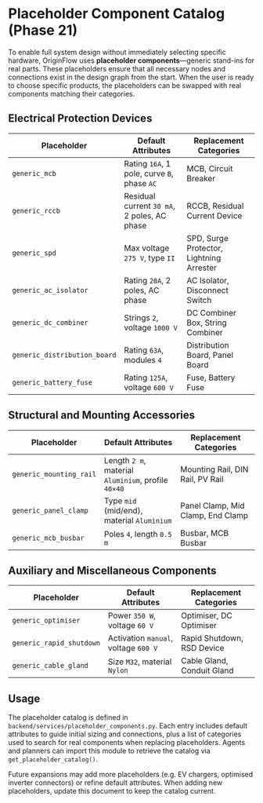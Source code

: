 # Placeholder Component Catalog (Phase 21)

To enable full system design without immediately selecting specific
hardware, OriginFlow uses **placeholder components**—generic stand-ins for
real parts.  These placeholders ensure that all necessary nodes and
connections exist in the design graph from the start.  When the user
is ready to choose specific products, the placeholders can be swapped
with real components matching their categories.

## Electrical Protection Devices

| Placeholder          | Default Attributes                            | Replacement Categories                 |
|---------------------|-----------------------------------------------|----------------------------------------|
| `generic_mcb`       | Rating `16A`, 1 pole, curve `B`, phase `AC`  | MCB, Circuit Breaker                  |
| `generic_rccb`      | Residual current `30 mA`, 2 poles, AC phase   | RCCB, Residual Current Device         |
| `generic_spd`       | Max voltage `275 V`, type `II`                | SPD, Surge Protector, Lightning Arrester|
| `generic_ac_isolator` | Rating `20A`, 2 poles, AC phase            | AC Isolator, Disconnect Switch        |
| `generic_dc_combiner` | Strings `2`, voltage `1000 V`                | DC Combiner Box, String Combiner       |
| `generic_distribution_board` | Rating `63A`, modules `4`             | Distribution Board, Panel Board        |
| `generic_battery_fuse` | Rating `125A`, voltage `600 V`            | Fuse, Battery Fuse                     |

## Structural and Mounting Accessories

| Placeholder             | Default Attributes                              | Replacement Categories          |
|------------------------|-------------------------------------------------|---------------------------------|
| `generic_mounting_rail`| Length `2 m`, material `Aluminium`, profile `40×40`| Mounting Rail, DIN Rail, PV Rail|
| `generic_panel_clamp`  | Type `mid` (mid/end), material `Aluminium`        | Panel Clamp, Mid Clamp, End Clamp|
| `generic_mcb_busbar`   | Poles `4`, length `0.5 m`                         | Busbar, MCB Busbar             |

## Auxiliary and Miscellaneous Components

| Placeholder                | Default Attributes                         | Replacement Categories        |
|---------------------------|--------------------------------------------|-------------------------------|
| `generic_optimiser`       | Power `350 W`, voltage `60 V`             | Optimiser, DC Optimiser        |
| `generic_rapid_shutdown`  | Activation `manual`, voltage `600 V`      | Rapid Shutdown, RSD Device      |
| `generic_cable_gland`     | Size `M32`, material `Nylon`             | Cable Gland, Conduit Gland      |

## Usage

The placeholder catalog is defined in `backend/services/placeholder_components.py`.  Each
entry includes default attributes to guide initial sizing and
connections, plus a list of categories used to search for real
components when replacing placeholders.  Agents and planners can
import this module to retrieve the catalog via `get_placeholder_catalog()`.

Future expansions may add more placeholders (e.g. EV chargers,
optimised inverter connectors) or refine default attributes.  When
adding new placeholders, update this document to keep the catalog
current.
